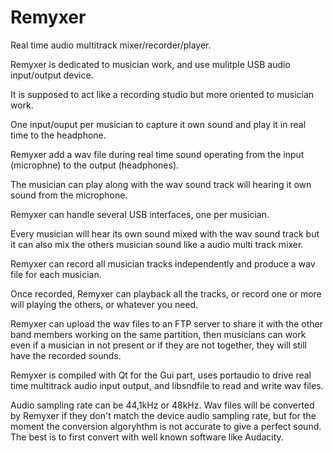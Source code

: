# Remyxer
Real time audio multitrack mixer/recorder/player.

Remyxer is dedicated to musician work, and use mulitple USB audio input/output device.

It is supposed to act like a recording studio but more oriented to musician work.

One input/ouput per musician to capture it own sound and play it in real time to the headphone.

Remyxer add a wav file during real time sound operating from the input (microphne) to the output (headphones).

The musician can play along with the wav sound track will hearing it own sound from the microphone.

Remyxer can handle several USB interfaces, one per musician.

Every musician will hear its own sound mixed with the wav sound track but it can also mix the others musician sound like a audio multi track mixer.

Remyxer can record all musician tracks independently and produce a wav file for each musician.

Once recorded, Remyxer can playback all the tracks, or record one or more will playing the others, or whatever you need.

Remyxer can upload the wav files to an FTP server to share it with the other band members working on the same partition, then musicians can work even if a musician in not present or if they are not together, they will still have the recorded sounds.

Remyxer is compiled with Qt for the Gui part, uses portaudio to drive real time multitrack audio input output, and libsndfile to read and write wav files.

Audio sampling rate can be 44,1kHz or 48kHz. Wav files will be converted by Remyxer if they don't match the device audio sampling rate, but for the moment the conversion algoryhthm is not accurate to give a perfect sound. The best is to first convert with well known software like Audacity.
